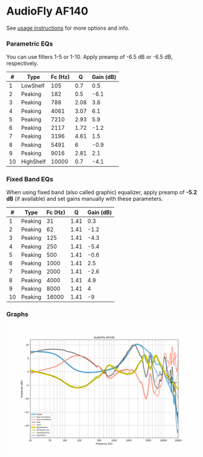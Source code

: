 # AudioFly AF140
See [usage instructions](https://github.com/jaakkopasanen/AutoEq#usage) for more options and info.

### Parametric EQs
You can use filters 1-5 or 1-10. Apply preamp of -6.5 dB or -6.5 dB, respectively.

|   # | Type      |   Fc (Hz) |    Q |   Gain (dB) |
|-----|-----------|-----------|------|-------------|
|   1 | LowShelf  |       105 | 0.7  |         0.5 |
|   2 | Peaking   |       182 | 0.5  |        -6.1 |
|   3 | Peaking   |       788 | 2.08 |         3.8 |
|   4 | Peaking   |      4061 | 3.07 |         6.1 |
|   5 | Peaking   |      7210 | 2.93 |         5.9 |
|   6 | Peaking   |      2117 | 1.72 |        -1.2 |
|   7 | Peaking   |      3196 | 4.61 |         1.5 |
|   8 | Peaking   |      5491 | 6    |        -0.9 |
|   9 | Peaking   |      9016 | 2.81 |         2.1 |
|  10 | HighShelf |     10000 | 0.7  |        -4.1 |

### Fixed Band EQs
When using fixed band (also called graphic) equalizer, apply preamp of **-5.2 dB** (if available) and set gains manually with these parameters.

|   # | Type    |   Fc (Hz) |    Q |   Gain (dB) |
|-----|---------|-----------|------|-------------|
|   1 | Peaking |        31 | 1.41 |         0.3 |
|   2 | Peaking |        62 | 1.41 |        -1.2 |
|   3 | Peaking |       125 | 1.41 |        -4.3 |
|   4 | Peaking |       250 | 1.41 |        -5.4 |
|   5 | Peaking |       500 | 1.41 |        -0.6 |
|   6 | Peaking |      1000 | 1.41 |         2.5 |
|   7 | Peaking |      2000 | 1.41 |        -2.6 |
|   8 | Peaking |      4000 | 1.41 |         4.9 |
|   9 | Peaking |      8000 | 1.41 |         4   |
|  10 | Peaking |     16000 | 1.41 |        -9   |

### Graphs
![](./AudioFly%20AF140.png)
